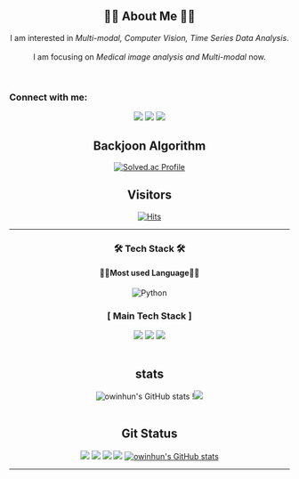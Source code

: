 <div align=center>

 <h2 align="center">👩‍💻 About Me 👩‍💻</h2>
<p align="center">
  I am interested in <em> Multi-modal, Computer Vision, Time Series Data Analysis</em>. 
 <br/><br/>
  I am focusing on <em>Medical image analysis and Multi-modal </em> now.
</p>
<br>

<h3 align="left">Connect with me:</h3>
<p>
  <!-- gmail -->
  <img src="https://img.shields.io/badge/gnsgus190@gmail.com-EA4335?style=flat-square&logo=gmail&logoColor=white"/>
  <!-- Tistory -->
  <a href="https://owinhun.tistory.com/"><img src="https://img.shields.io/badge/Tech Blog-000000?style=flat-square&logo=tistory&logoColor=white"/></a>
  <!-- Instagram -->
  <a href="https://instagram.com/o_whn"><img src="https://img.shields.io/badge/instagram-E4405F?style=flat-square&logo=instagram&logoColor=white"/></a>
</p>
</p>

## Backjoon Algorithm 

[![Solved.ac Profile](http://mazassumnida.wtf/api/v2/generate_badge?boj=owinhun)](https://solved.ac/owinhun/)

## Visitors
[![Hits](https://hits.seeyoufarm.com/api/count/incr/badge.svg?url=https%3A%2F%2Fgithub.com%2Fgjbae1212%2Fowinhun&count_bg=%232A2A35&title_bg=%237D7D7D&icon=&icon_color=%23E7E7E7&title=hits&edge_flat=false)](https://hits.seeyoufarm.com)

---
<h3 align="center">🛠 Tech Stack 🛠</h3>

<h4 align="center"> 👨‍💻Most used Language👨‍💻</h4>

<div align="center" style="text-align:center">
  
  ![Python](https://img.shields.io/badge/python-3670A0?style=for-the-badge&logo=python&logoColor=ffdd54)
 <br>
  
</div>

<h3 align="center">[ Main Tech Stack ]</h3>
<img src="https://img.shields.io/badge/python-3776AB?style=for-the-badge&logo=python&logoColor=white"> 
<img src="https://img.shields.io/badge/pytorch-EE4C2C?style=for-the-badge&logo=pytorch&logoColor=white">
<img src="https://img.shields.io/badge/pytorch-Lightning-792EE5?style=for-the-badge&logo=lightning&logoColor=white">
<br>
<br>

## stats
![owinhun's GitHub stats](https://github-readme-stats.vercel.app/api?username=owinhun&show_icons=true&theme=radical)
!<img src="https://github-readme-stats.vercel.app/api/top-langs/?username=owinhun&show_icons=true&theme=radical"><br><br>

## Git Status
![](https://github-profile-summary-cards.vercel.app/api/cards/profile-details?username=owinhun&theme=vue)
![](https://github-profile-summary-cards.vercel.app/api/cards/repos-per-language?username=owinhun&theme=vue)
![](https://github-profile-summary-cards.vercel.app/api/cards/most-commit-language?username=owinhun&theme=vue)
![](https://github-profile-summary-cards.vercel.app/api/cards/productive-time?username=owinhun&theme=vue)
[![owinhun's GitHub stats](https://github-readme-stats.vercel.app/api?username=owinhun&show_icons=true&theme=vue)](https://github.com/owinhun/github-readme-stats)

---

